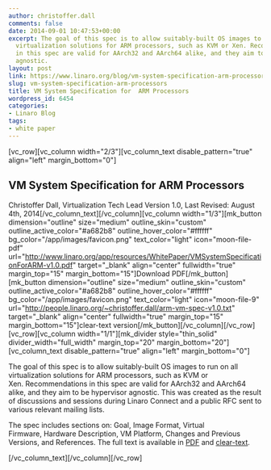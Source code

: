 ```yaml
---
author: christoffer.dall
comments: false
date: 2014-09-01 10:47:53+00:00
excerpt: The goal of this spec is to allow suitably-built OS images to run on all
  virtualization solutions for ARM processors, such as KVM or Xen. Recommendations
  in this spec are valid for AArch32 and AArch64 alike, and they aim to be hypervisor
  agnostic.
layout: post
link: https://www.linaro.org/blog/vm-system-specification-arm-processors/
slug: vm-system-specification-arm-processors
title: VM System Specification for  ARM Processors
wordpress_id: 6454
categories:
- Linaro Blog
tags:
- white paper
---
```


[vc_row][vc_column width="2/3"][vc_column_text disable_pattern="true" align="left" margin_bottom="0"]


## **VM System Specification for ARM Processors**


Christoffer Dall, Virtualization Tech Lead
Version 1.0, Last Revised: August 4th, 2014[/vc_column_text][/vc_column][vc_column width="1/3"][mk_button dimension="outline" size="medium" outline_skin="custom" outline_active_color="#a682b8" outline_hover_color="#ffffff" bg_color="/app/images/favicon.png" text_color="light" icon="moon-file-pdf" url="http://www.linaro.org/app/resources/WhitePaper/VMSystemSpecificationForARM-v1.0.pdf" target="_blank" align="center" fullwidth="true" margin_top="15" margin_bottom="15"]Download PDF[/mk_button][mk_button dimension="outline" size="medium" outline_skin="custom" outline_active_color="#a682b8" outline_hover_color="#ffffff" bg_color="/app/images/favicon.png" text_color="light" icon="moon-file-9" url="http://people.linaro.org/~christoffer.dall/arm-vm-spec-v1.0.txt" target="_blank" align="center" fullwidth="true" margin_top="15" margin_bottom="15"]clear-text version[/mk_button][/vc_column][/vc_row][vc_row][vc_column width="1/1"][mk_divider style="thin_solid" divider_width="full_width" margin_top="20" margin_bottom="20"][vc_column_text disable_pattern="true" align="left" margin_bottom="0"]


The goal of this spec is to allow suitably-built OS images to run on all virtualization solutions for ARM processors, such as KVM or Xen. Recommendations in this spec are valid for AArch32 and AArch64 alike, and they aim to be hypervisor agnostic. This was created as the result of discussions and sessions during Linaro Connect and a public RFC sent to various relevant mailing lists.




The spec includes sections on: Goal, Image Format, Virtual Firmware, Hardware Description, VM Platform, Changes and Previous Versions, and References. The full text is available in [PDF](http://www.linaro.org/app/resources/WhitePaper/VMSystemSpecificationForARM-v1.0.pdf) and [clear-text](http://people.linaro.org/~christoffer.dall/arm-vm-spec-v1.0.txt).


[/vc_column_text][/vc_column][/vc_row]
